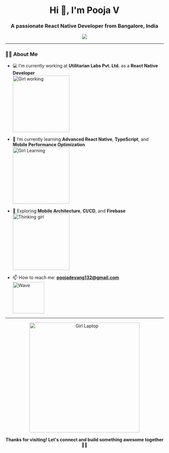 <h1 align="center">Hi 👋, I'm Pooja V</h1>
<h3 align="center">A passionate React Native Developer from Bangalore, India</h3>

<p align="center">
  <img src="https://media1.giphy.com/media/v1.Y2lkPTc5MGI3NjExNjd6b25lNXNiMDV2YmFhYmI1bWo3aGNvbjBraHVmYzRyanY0cHNxaCZlcD12MV9pbnRlcm5hbF9naWZfYnlfaWQmY3Q9Zw/L1R1tvI9svkIWwpVYr/giphy.gif" />
</p>

---

### 👩‍💻 About Me

- 💻 I’m currently working at **Utilitarian Labs Pvt. Ltd.** as a **React Native Developer**  
  <img src="https://media.giphy.com/media/fwbzI2kV3Qrlpkh59Y/giphy.gif" width="180" alt="Girl working" />

- 🌱 I’m currently learning **Advanced React Native**, **TypeScript**, and **Mobile Performance Optimization**  
  <img src="https://media.giphy.com/media/kH1DBkPNyZPOk0BxrM/giphy.gif" width="180" alt="Girl Learning" />

- 🧠 Exploring **Mobile Architecture**, **CI/CD**, and **Firebase**  
  <img src="https://media.giphy.com/media/26tn33aiTi1jkl6H6/giphy.gif" width="180" alt="Thinking girl" />

- 📫 How to reach me: **poojadevang132@gmail.com**  
  <img src="https://media.giphy.com/media/hvRJCLFzcasrR4ia7z/giphy.gif" width="100" alt="Wave" />

---

<p align="center" >
  <img src="https://media.giphy.com/media/juua9i2c2fA0AIp2iq/giphy.gif" width="350" alt="Girl Laptop" />
</p>

<p align="center"><b>Thanks for visiting! Let's connect and build something awesome together 💙🚀</b></p>
